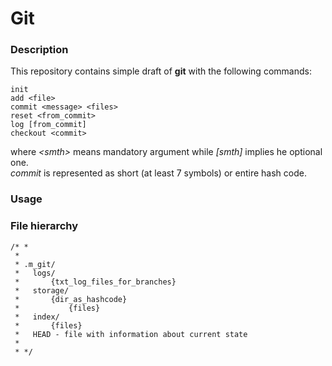 # Git

### Description

This repository contains simple draft of **git** 
with the following commands:<br/>
```
init
add <file>
commit <message> <files>
reset <from_commit>
log [from_commit]
checkout <commit>
```
where *&lt;smth&gt;* means mandatory argument while *[smth]* 
implies he optional one.<br/>
*commit* is represented as short (at least 7 symbols) or entire hash code.


### Usage

### File hierarchy

    /* *
     *
     * .m_git/
     *   logs/
     *       {txt_log_files_for_branches}
     *   storage/
     *       {dir_as_hashcode}
     *           {files}
     *   index/
     *       {files}
     *   HEAD - file with information about current state
     *
     * */
